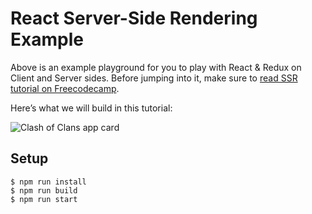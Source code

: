 # React Server-Side Rendering Example

Above is an example playground for you to play with React & Redux on Client and Server sides.
Before jumping into it, make sure to [read SSR tutorial on Freecodecamp](https://www.freecodecamp.org/news/server-side-rendering-your-react-app-in-three-simple-steps-7a82b95db82e/).

Here’s what we will build in this tutorial:

![Clash of Clans app card](https://cdn-images-1.medium.com/max/1000/1*wk04sWGQkw36_XLFvPACrA.png)


## Setup
```
$ npm run install
$ npm run build
$ npm run start
```
